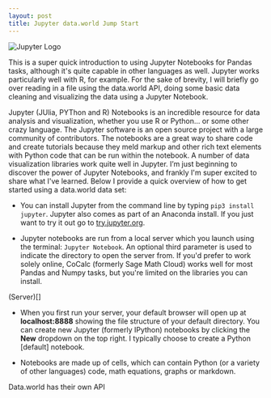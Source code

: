 ```yaml
---
layout: post
title: Jupyter data.world Jump Start
---
```


![Jupyter Logo](/main-logo.svg)

This is a super quick introduction to using Jupyter Notebooks for Pandas tasks, although it's quite capable in other languages as well. Jupyter works particularly well with R, for example. For the sake of brevity, I will briefly go over reading in a file using the data.world API, doing some basic data cleaning and visualizing the data using a Jupyter Notebook. 

Jupyter (JUlia, PYThon and R) Notebooks is an incredible resource for data analysis and visualization, whether you use R or Python... or some other crazy language. The Jupyter software is an open source project with a large community of contributors. The notebooks are a great way to share code and create tutorials because they meld markup and other rich text elements with Python code that can be run within the notebook. A number of data visualization libraries work quite well in Jupyter. I’m just beginning to discover the power of Jupyter Notebooks, and frankly I'm super excited to share what I've learned. Below I provide a quick overview of how to get started using a data.world data set:

* You can install Jupyter from the command line by typing ```pip3 install jupyter```. Jupyter also comes as part of an Anaconda install. If you just want to try it out go to [try.jupyter.org](https://try.jupyter.org/). 

* Jupyter notebooks are run from a local server which you launch using the terminal: ```Jupyter Notebook```. An optional third parameter is used to indicate the directory to open the server from. If you'd prefer to work solely online, CoCalc (formerly Sage Math Cloud) works well for most Pandas and Numpy tasks, but you're limited on the libraries you can install. 

(Server)[]

* When you first run your server, your default browser will open up at <b>localhost:8888</b> showing the file structure of your default directory. You can create new Jupyter (formerly IPython) notebooks by clicking the <b>New</b> dropdown on the top right. I typically choose to create a Python [default] notebook.

* Notebooks are made up of cells, which can contain Python (or a variety of other languages) code, math equations, graphs or markdown. 

Data.world has their own API

